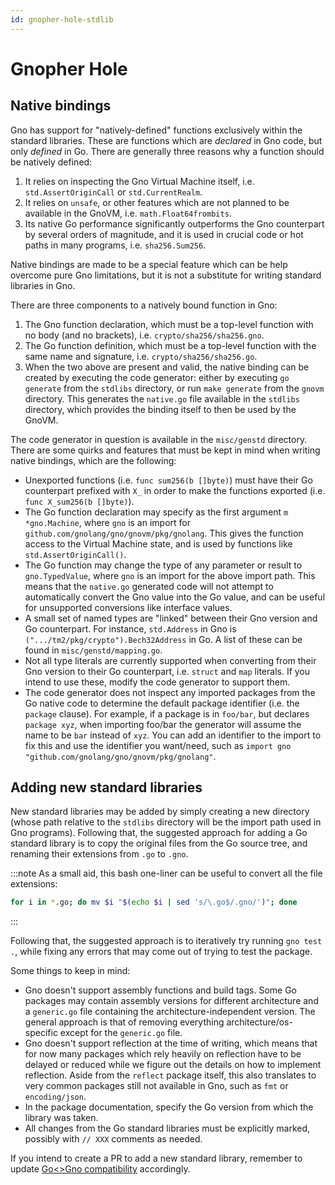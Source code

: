 ```yaml
---
id: gnopher-hole-stdlib
---
```


# Gnopher Hole

## Native bindings

Gno has support for "natively-defined" functions exclusively within the standard
libraries. These are functions which are _declared_ in Gno code, but only _defined_
in Go. There are generally three reasons why a function should be natively
defined:

1. It relies on inspecting the Gno Virtual Machine itself, i.e. `std.AssertOriginCall`
   or `std.CurrentRealm`.
2. It relies on `unsafe`, or other features which are not planned to be
   available in the GnoVM, i.e. `math.Float64frombits`.
3. Its native Go performance significantly outperforms the Gno counterpart by
   several orders of magnitude, and it is used in crucial code or hot paths in
   many programs, i.e. `sha256.Sum256`.

Native bindings are made to be a special feature which can be
help overcome pure Gno limitations, but it is not a substitute for writing
standard libraries in Gno.

There are three components to a natively bound function in Gno:

1. The Gno function declaration, which must be a top-level function with no body
   (and no brackets), i.e. `crypto/sha256/sha256.gno`.
2. The Go function definition, which must be a top-level function with the same
   name and signature, i.e. `crypto/sha256/sha256.go`.
3. When the two above are present and valid, the native binding can be created
   by executing the code generator: either by executing `go generate` from the
   `stdlibs` directory, or run `make generate` from the `gnovm` directory.
   This generates the `native.go` file available in the `stdlibs` directory,
   which provides the binding itself to then be used by the GnoVM.

The code generator in question is available in the `misc/genstd` directory.
There are some quirks and features that must be kept in mind when writing native
bindings, which are the following:

- Unexported functions (i.e. `func sum256(b []byte)`) must have their
  Go counterpart prefixed with `X_` in order to make the functions exported (i.e.
  `func X_sum256(b []byte)`).
- The Go function declaration may specify as the first argument
  `m *gno.Machine`, where `gno` is an import for
  `github.com/gnolang/gno/gnovm/pkg/gnolang`. This gives the function access to
  the Virtual Machine state, and is used by functions like `std.AssertOriginCall()`.
- The Go function may change the type of any parameter or result to
  `gno.TypedValue`, where `gno` is an import for the above import path. This
  means that the `native.go` generated code will not attempt to automatically
  convert the Gno value into the Go value, and can be useful for unsupported
  conversions like interface values.
- A small set of named types are "linked" between their Gno version and Go
  counterpart. For instance, `std.Address` in Gno is
  `(".../tm2/pkg/crypto").Bech32Address` in Go. A list of these can be found in
  `misc/genstd/mapping.go`.
- Not all type literals are currently supported when converting from their Gno
  version to their Go counterpart, i.e. `struct` and `map` literals. If you intend to use these,
  modify the code generator to support them.
- The code generator does not inspect any imported packages from the Go native code
  to determine the default package identifier (i.e. the `package` clause).
  For example, if a package is in `foo/bar`, but declares `package xyz`, when importing
  foo/bar the generator will assume the name to be `bar` instead of `xyz`.
  You can add an identifier to the import to fix this and use the identifier
  you want/need, such as `import gno "github.com/gnolang/gno/gnovm/pkg/gnolang"`.

## Adding new standard libraries

New standard libraries may be added by simply creating a new directory (whose
path relative to the `stdlibs` directory will be the import path used in Gno
programs). Following that, the suggested approach for adding a Go standard
library is to copy the original files from the Go source tree, and renaming their
extensions from `.go` to `.gno`.

:::note
As a small aid, this bash one-liner can be useful to convert all the file
extensions:
```sh
for i in *.go; do mv $i "$(echo $i | sed 's/\.go$/.gno/')"; done
```
:::  

Following that, the suggested approach is to iteratively try running `gno test .`,
while fixing any errors that may come out of trying to test the package.

Some things to keep in mind:

- Gno doesn't support assembly functions and build tags. Some Go packages may
  contain assembly versions for different architecture and a `generic.go` file
  containing the architecture-independent version. The general approach is that
  of removing everything architecture/os-specific except for the `generic.go` file.
- Gno doesn't support reflection at the time of writing, which means that for
  now many packages which rely heavily on reflection have to be delayed or
  reduced while we figure out the details on how to implement reflection.
  Aside from the `reflect` package itself, this also translates to very common
  packages still not available in Gno, such as `fmt` or `encoding/json`.
- In the package documentation, specify the Go version from which the library
  was taken.
- All changes from the Go standard libraries must be explicitly marked, possibly
  with `// XXX` comments as needed.

If you intend to create a PR to add a new standard library, remember to update
[Go<\>Gno compatibility](../../reference/go-gno-compatibility.md) accordingly.


